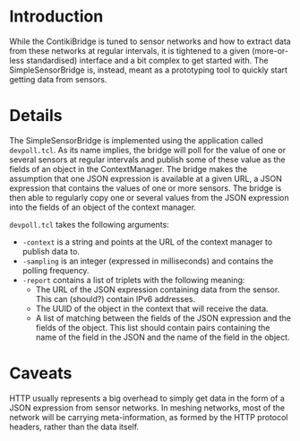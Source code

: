 # Introduction #

While the ContikiBridge is tuned to sensor networks and how to extract data from these networks at regular intervals, it is tightened to a given (more-or-less standardised) interface and a bit complex to get started with.  The SimpleSensorBridge is, instead, meant as a prototyping tool to quickly start getting data from sensors.


# Details #

The SimpleSensorBridge is implemented using the application called `devpoll.tcl`. As its name implies, the bridge will poll for the value of one or several sensors at regular intervals and publish some of these value as the fields of an object in the ContextManager. The bridge makes the assumption that one JSON expression is available at a given URL, a JSON expression that contains the values of one or more sensors. The bridge is then able to regularly copy one or several values from the JSON expression into the fields of an object of the context manager.

`devpoll.tcl` takes the following arguments:

  * `-context` is a string and points at the URL of the context manager to publish data to.
  * `-sampling` is an integer (expressed in milliseconds) and contains the polling frequency.
  * `-report` contains a list of triplets with the following meaning:
    * The URL of the JSON expression containing data from the sensor. This can (should?) contain IPv6 addresses.
    * The UUID of the object in the context that will receive the data.
    * A list of matching between the fields of the JSON expression and the fields of the object. This list should contain pairs containing the name of the field in the JSON and the name of the field in the object.


# Caveats #

HTTP usually represents a big overhead to simply get data in the form of a JSON expression from sensor networks. In meshing networks, most of the network will be carrying meta-information, as formed by the HTTP protocol headers, rather than the data itself.